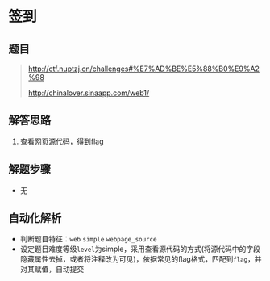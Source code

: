 ﻿# 签到

## 题目

> http://ctf.nuptzj.cn/challenges#%E7%AD%BE%E5%88%B0%E9%A2%98
>
> http://chinalover.sinaapp.com/web1/

## 解答思路

1. 查看网页源代码，得到flag


## 解题步骤

- 无



## 自动化解析

- 判断题目特征：`web` `simple` `webpage_source`
- 设定题目难度等级`level`为simple，采用查看源代码的方式(将源代码中的字段隐藏属性去掉，或者将注释改为可见)，依据常见的flag格式，匹配到`flag`，并对其赋值，自动提交

